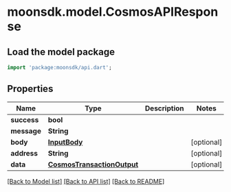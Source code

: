 # moonsdk.model.CosmosAPIResponse

## Load the model package

```dart
import 'package:moonsdk/api.dart';
```

## Properties

| Name        | Type                                                      | Description | Notes       |
| ----------- | --------------------------------------------------------- | ----------- | ----------- |
| **success** | **bool**                                                  |             |             |
| **message** | **String**                                                |             |             |
| **body**    | [**InputBody**](inputbody.md)                             |             | \[optional] |
| **address** | **String**                                                |             | \[optional] |
| **data**    | [**CosmosTransactionOutput**](cosmostransactionoutput.md) |             | \[optional] |

[\[Back to Model list\]](./#documentation-for-models) [\[Back to API list\]](./#documentation-for-api-endpoints) [\[Back to README\]](./)
